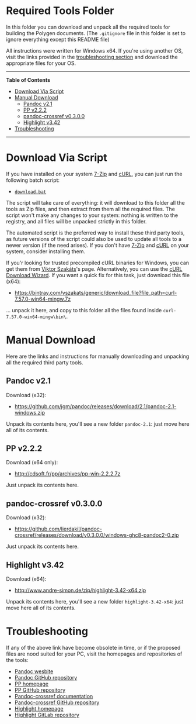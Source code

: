 # Required Tools Folder

In this folder you can download and unpack all the required tools for building the Polygen documents.
(The `.gitignore` file in this folder is set to ignore everything except this README file)

All instructions were written for Windows x64.
If you're using another OS, visit the links provided in the [troubleshooting section] and download the appropriate files for your OS.


-----

**Table of Contents**

<!-- MarkdownTOC autolink="true" bracket="round" autoanchor="false" lowercase="only_ascii" uri_encoding="true" levels="1,2,3,4" -->

- [Download Via Script](#download-via-script)
- [Manual Download](#manual-download)
    - [Pandoc v2.1](#pandoc-v21)
    - [PP v2.2.2](#pp-v222)
    - [pandoc-crossref v0.3.0.0](#pandoc-crossref-v0300)
    - [Highlight v3.42](#highlight-v342)
- [Troubleshooting](#troubleshooting)

<!-- /MarkdownTOC -->

-----

# Download Via Script

If you have installed on your system [7-Zip] and [cURL], you can just run the following batch script:

- [`download.bat`](./download.bat)

The script will take care of everything: it will download to this folder all the tools as Zip files, and then extract from them all the required files.
The script won't make any changes to your system: nothing is written to the registry, and all files will be unpacked strictly in this folder.

The automated script is the preferred way to install these third party tools, as future versions of the script could also be used to update all tools to a newer version (if the need arises).
If you don't have [7-Zip] and [cURL] on your system, consider installing them.

If you'r looking for trusted precompiled cURL binaries for Windows, you can get them from [Viktor Szakáts]'s page.
Alternatively, you can use the [cURL Download Wizard].
If you want a quick fix for this task, just download this file (x64):

- https://bintray.com/vszakats/generic/download_file?file_path=curl-7.57.0-win64-mingw.7z

... unpack it here, and copy to this folder all the files found inside `curl-7.57.0-win64-mingw\bin\`.

# Manual Download

Here are the links and instructions for manually downloading and unpacking all the required third party tools.

## Pandoc v2.1

Download (x32):

- https://github.com/jgm/pandoc/releases/download/2.1/pandoc-2.1-windows.zip

Unpack its contents here, you'll see a new folder `pandoc-2.1`: just move here all of its contents.

## PP v2.2.2

Download (x64 only):

- http://cdsoft.fr/pp/archives/pp-win-2.2.2.7z

Just unpack its contents here.


## pandoc-crossref v0.3.0.0

Download (x32):

- https://github.com/lierdakil/pandoc-crossref/releases/download/v0.3.0.0/windows-ghc8-pandoc2-0.zip

Just unpack its contents here.

## Highlight v3.42

Download (x64):

- http://www.andre-simon.de/zip/highlight-3.42-x64.zip

Unpack its contents here, you'll see a new folder `highlight-3.42-x64`: just move here all of its contents.

# Troubleshooting

If any of the above link have become obsolete in time, or if the proposed files are nood suited for your PC, visit the homepages and repositories of the tools:

- [Pandoc wesbite]
- [Pandoc GitHub repository]
- [PP homepage]
- [PP GitHub repository]
- [Pandoc-crossref documentation]
- [Pandoc-crossref GitHub repository]
- [Highlight homepage]
- [Highlight GitLab repository]

<!-----------------------------------------------------------------------------
                               REFERENCE LINKS
------------------------------------------------------------------------------>

[Viktor Szakáts]: https://bintray.com/vszakats/generic/curl/ "Viktor Szakáts' cURL downloads page"
[7-Zip]: http://7-zip.org/ "Visit 7-Zip website"
[cURL]: https://curl.haxx.se/ "Visit cURL website"
[cURL Download Wizard]: https://curl.haxx.se/dlwiz/ "Go to the cURL Download Wizard page"


[pandoc Wesbite]: http://pandoc.org/ "Visit pandoc website"
[pandoc GitHub repository]: https://github.com/jgm/pandoc "Visit pandoc GitHub repository"

[PP Homepage]: http://cdsoft.fr/pp/ "Visit PP homepage"
[PP GitHub repository]: https://github.com/CDSoft/pp "Visit PP GitHub repository"

[pandoc-crossref documentation]: http://lierdakil.github.io/pandoc-crossref/ "Visit pandoc-crossref documentation"
[pandoc-crossref GitHub repository]: https://github.com/lierdakil/pandoc-crossref "Visit pandoc-crossref GitHub repository"

[Highlight Homepage]: http://www.andre-simon.de/doku/highlight/en/highlight.php "Visit Highlight homepage"
[Highlight GitLab repository]: https://gitlab.com/saalen/highlight "Visit Highlight GitLab repository"

[troubleshooting section]: #troubleshooting

<!-- EOF -->
